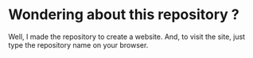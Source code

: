 # Wondering about this repository ?
Well, I made the repository to create a website. And, to visit the site, just type the repository name on your browser.
